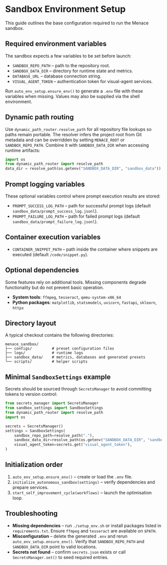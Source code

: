 # Sandbox Environment Setup

This guide outlines the base configuration required to run the Menace sandbox.

## Required environment variables

The sandbox expects a few variables to be set before launch:

- `SANDBOX_REPO_PATH` – path to the repository root.
- `SANDBOX_DATA_DIR` – directory for runtime state and metrics.
- `DATABASE_URL` – database connection string.
- `VISUAL_AGENT_TOKEN` – authentication token for visual-agent services.

Run `auto_env_setup.ensure_env()` to generate a `.env` file with these variables when
missing. Values may also be supplied via the shell environment.

## Dynamic path routing

Use `dynamic_path_router.resolve_path` for all repository file lookups so paths
remain portable. The resolver infers the project root from Git metadata and can
be overridden by setting `MENACE_ROOT` or `SANDBOX_REPO_PATH`. Combine it with
`SANDBOX_DATA_DIR` when accessing runtime artifacts:

```python
import os
from dynamic_path_router import resolve_path
data_dir = resolve_path(os.getenv("SANDBOX_DATA_DIR", "sandbox_data"))
```

## Prompt logging variables

These optional variables control where prompt execution results are stored:

- `PROMPT_SUCCESS_LOG_PATH` – path for successful prompt logs (default `sandbox_data/prompt_success_log.jsonl`).
- `PROMPT_FAILURE_LOG_PATH` – path for failed prompt logs (default `sandbox_data/prompt_failure_log.jsonl`).

## Container execution variables

- `CONTAINER_SNIPPET_PATH` – path inside the container where snippets are
  executed (default `/code/snippet.py`).

## Optional dependencies

Some features rely on additional tools. Missing components degrade
functionality but do not prevent basic operation.

- **System tools**: `ffmpeg`, `tesseract`, `qemu-system-x86_64`
- **Python packages**: `matplotlib`, `statsmodels`, `uvicorn`, `fastapi`,
  `sklearn`, `httpx`

## Directory layout

A typical checkout contains the following directories:

```
menace_sandbox/
├── configs/         # preset configuration files
├── logs/            # runtime logs
├── sandbox_data/    # metrics, databases and generated presets
└── scripts/         # helper scripts
```

## Minimal `SandboxSettings` example

Secrets should be sourced through `SecretsManager` to avoid committing tokens to
version control:

```python
from secrets_manager import SecretsManager
from sandbox_settings import SandboxSettings
from dynamic_path_router import resolve_path
import os

secrets = SecretsManager()
settings = SandboxSettings(
    sandbox_repo_path=resolve_path("."),
    sandbox_data_dir=resolve_path(os.getenv("SANDBOX_DATA_DIR", "sandbox_data")),
    visual_agent_token=secrets.get("visual_agent_token"),
)
```

## Initialization order

1. `auto_env_setup.ensure_env()` – create or load the `.env` file.
2. `initialize_autonomous_sandbox(settings)` – verify dependencies and prepare
   services.
3. `start_self_improvement_cycle(workflows)` – launch the optimisation loop.

## Troubleshooting

- **Missing dependencies** – run `./setup_env.sh` or install packages listed in
  `requirements.txt`. Ensure `ffmpeg` and `tesseract` are available on
  `$PATH`.
- **Misconfiguration** – delete the generated `.env` and rerun
  `auto_env_setup.ensure_env()`. Verify that `SANDBOX_REPO_PATH` and
  `SANDBOX_DATA_DIR` point to valid locations.
- **Secrets not found** – confirm `secrets.json` exists or call
  `SecretsManager.set()` to seed required entries.
